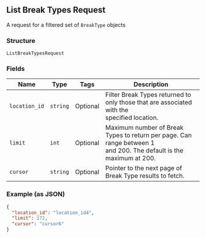 ## List Break Types Request

A request for a filtered set of `BreakType` objects

### Structure

`ListBreakTypesRequest`

### Fields

| Name | Type | Tags | Description |
|  --- | --- | --- | --- |
| `location_id` | `string` | Optional | Filter Break Types returned to only those that are associated with the<br>specified location. |
| `limit` | `int` | Optional | Maximum number of Break Types to return per page. Can range between 1<br>and 200. The default is the maximum at 200. |
| `cursor` | `string` | Optional | Pointer to the next page of Break Type results to fetch. |

### Example (as JSON)

```json
{
  "location_id": "location_id4",
  "limit": 172,
  "cursor": "cursor6"
}
```

